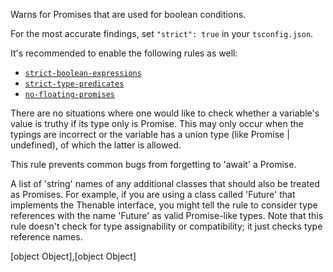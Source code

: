 Warns for Promises that are used for boolean conditions.


For the most accurate findings, set `"strict": true` in your `tsconfig.json`.

It's recommended to enable the following rules as well:
* [`strict-boolean-expressions`](https://palantir.github.io/tslint/rules/strict-boolean-expressions/)
* [`strict-type-predicates`](https://palantir.github.io/tslint/rules/strict-type-predicates/)
* [`no-floating-promises`](https://palantir.github.io/tslint/rules/no-floating-promises/)
        


There are no situations where one would like to check whether a variable's value is truthy if its type
only is Promise.
This may only occur when the typings are incorrect or the variable has a union type
(like Promise | undefined), of which the latter is allowed.

This rule prevents common bugs from forgetting to 'await' a Promise.
        


A list of 'string' names of any additional classes that should also be treated as Promises.
For example, if you are using a class called 'Future' that implements the Thenable interface,
you might tell the rule to consider type references with the name 'Future' as valid Promise-like
types. Note that this rule doesn't check for type assignability or compatibility; it just checks
type reference names.
        

[object Object],[object Object]